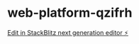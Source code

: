 # web-platform-qzifrh

[Edit in StackBlitz next generation editor ⚡️](https://stackblitz.com/~/github.com/KingMiebaka/web-platform-qzifrh)